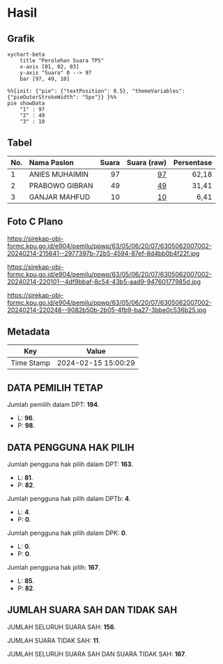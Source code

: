 # Hasil

## Grafik

```mermaid
xychart-beta
    title "Perolehan Suara TPS"
    x-axis [01, 02, 03]
    y-axis "Suara" 0 --> 97
    bar [97, 49, 10]
```

```mermaid
%%{init: {"pie": {"textPosition": 0.5}, "themeVariables": {"pieOuterStrokeWidth": "5px"}} }%%
pie showData
    "1" : 97
    "2" : 49
    "3" : 10
```

## Tabel

| No. | Nama Paslon    | Suara | Suara (raw) | Persentase |
|:--- |:-------------- | -----:| -----------:| ----------:|
| 1   | ANIES MUHAIMIN | 97    | [97][p-1]   | 62,18      |
| 2   | PRABOWO GIBRAN | 49    | [49][p-2]   | 31,41      |
| 3   | GANJAR MAHFUD  | 10    | [10][p-3]   | 6,41       |


[p-1]: https://github.com/gigit-pemilu/pemilu-2024/blob/main/pilpres/hitung-suara/sub/63-kalimantan-selatan/sub/05-tapin/sub/06-candi-laras-utara/sub/2007-buas-buas/sub/002-tps/sub/paslon-1.txt
[p-2]: https://github.com/gigit-pemilu/pemilu-2024/blob/main/pilpres/hitung-suara/sub/63-kalimantan-selatan/sub/05-tapin/sub/06-candi-laras-utara/sub/2007-buas-buas/sub/002-tps/sub/paslon-2.txt
[p-3]: https://github.com/gigit-pemilu/pemilu-2024/blob/main/pilpres/hitung-suara/sub/63-kalimantan-selatan/sub/05-tapin/sub/06-candi-laras-utara/sub/2007-buas-buas/sub/002-tps/sub/paslon-3.txt

## Foto C Plano

https://sirekap-obj-formc.kpu.go.id/e904/pemilu/ppwp/63/05/06/20/07/6305062007002-20240214-215641--2977397b-72b5-4594-87ef-8d4bb0b4f22f.jpg

https://sirekap-obj-formc.kpu.go.id/e904/pemilu/ppwp/63/05/06/20/07/6305062007002-20240214-220101--4df9bbaf-8c54-43b5-aad9-94760177985d.jpg

https://sirekap-obj-formc.kpu.go.id/e904/pemilu/ppwp/63/05/06/20/07/6305062007002-20240214-220248--9082b50b-2b05-4fb9-ba27-3bbe0c536b25.jpg


## Metadata

| Key        | Value               |
| ---------- | ------------------- |
| Time Stamp | 2024-02-15 15:00:29 |


## DATA PEMILIH TETAP

Jumlah pemilih dalam DPT: **194**.
 * L: **96**.
 * P: **98**.

## DATA PENGGUNA HAK PILIH

Jumlah pengguna hak pilih dalam DPT: **163**.
 * L: **81**.
 * P: **82**.

Jumlah pengguna hak pilih dalam DPTb: **4**.
 * L: **4**.
 * P: **0**.

Jumlah pengguna hak pilih dalam DPK: **0**.
 * L: **0**.
 * P: **0**.

Jumlah pengguna hak pilih: **167**.
 * L: **85**.
 * P: **82**.

## JUMLAH SUARA SAH DAN TIDAK SAH

JUMLAH SELURUH SUARA SAH: **156**.

JUMLAH SUARA TIDAK SAH: **11**.

JUMLAH SELURUH SUARA SAH DAN SUARA TIDAK SAH: **167**.


